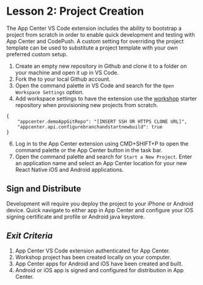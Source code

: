 # Lesson 2: Project Creation
The App Center VS Code extension includes the ability to bootstrap a project from scratch in order to enable quick development and testing with App Center and CodePush. A custom setting for overriding the project template can be used to substitute a project template with your own preferred custom setup.

1. Create an empty new repository in Github and clone it to a folder on your machine and open it up in VS Code.
3. Fork the  to your local Github account.
4. Open the command palette in VS Code and search for the `Open Workspace Settings` option.
5. Add workspace settings to have the extension use the [workshop](https://github.com/pniko/chain-react-2018) starter repository when provisioning new projects from scratch.
```
{
    "appcenter.demoAppGitRepo": "[INSERT SSH OR HTTPS CLONE URL]",
    "appcenter.api.configurebranchandstartnewbuild": true
}
```
6. Log in to the App Center extension using CMD+SHIFT+P to open the command palette or the App Center button in the task bar.
7. Open the command palette and search for `Start a New Project`. Enter an application name and select an App Center location for your new React Native iOS and Android applications.

## Sign and Distribute
Development will require you deploy the project to your iPhone or Android device. Quick navigate to either app in App Center and configure your iOS signing certificate and profile or Android java keystore.

## _Exit Criteria_
1. App Center VS Code extension authenticated for App Center.
2. Workshop project has been created locally on your computer.
3. App Center apps for Android and iOS have been created and built.
4. Android or iOS app is signed and configured for distribution in App Center.